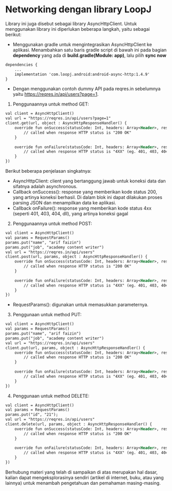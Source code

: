 # Networking dengan library LoopJ
Library ini juga disebut sebagai library AsyncHttpClient. Untuk menggunakan library ini diperlukan beberapa langkah, yaitu sebagai berikut:
- Menggunakan gradle untuk mengintegrasikan AsyncHttpClient ke aplikasi.
Menambahkan satu baris gradle script di bawah ini pada bagian **dependency** yang ada di **build.gradle(Module: app)**, lalu pilih **sync now**
```xml
dependencies {
    ...
    implementation 'com.loopj.android:android-async-http:1.4.9'
}
```

- Dengan menggunakan contoh dummy API pada reqres.in sebelumnya yaitu https://reqres.in/api/users?page=1. 


1. Penggunaannya untuk method GET:
```xml
val client = AsyncHttpClient()
val url = "https://reqres.in/api/users?page=1"
client.get(url, object : AsyncHttpResponseHandler() {
    override fun onSuccess(statusCode: Int, headers: Array<Header>, responseBody: ByteArray) {
        // called when response HTTP status is "200 OK"
    }
 
    override fun onFailure(statusCode: Int, headers: Array<Header>, responseBody: ByteArray, error: Throwable) {
        // called when response HTTP status is "4XX" (eg. 401, 403, 404)
    }
})
```
Berikut beberapa penjelasan singkatnya:
- AsyncHttpClient: client yang bertanggung jawab untuk koneksi data dan sifatnya adalah asynchronous.
- Callback onSuccess(): response yang memberikan kode status 200, yang artinya koneksi berhasil. Di dalam blok ini dapat dilakukan proses parsing JSON dan menampilkan data ke aplikasi.
- Callback onFailure(): response yang memberikan kode status 4xx (seperti 401, 403, 404, dll), yang artinya koneksi gagal

2. Penggunaannya untuk method POST:
```xml
val client = AsyncHttpClient()
val params = RequestParams()
params.put("name", "arif faizin")
params.put("job", "academy content writer")
val url = "https://reqres.in/api/users"
client.post(url, params, object : AsyncHttpResponseHandler() {
    override fun onSuccess(statusCode: Int, headers: Array<Header>, responseBody: ByteArray) {
        // called when response HTTP status is "200 OK"
    }
 
    override fun onFailure(statusCode: Int, headers: Array<Header>, responseBody: ByteArray, error: Throwable) {
        // called when response HTTP status is "4XX" (eg. 401, 403, 404)
    }
})
```
- RequestParams(): digunakan untuk memasukkan parameternya.

3. Penggunaan untuk method PUT:
```xml
val client = AsyncHttpClient()
val params = RequestParams()
params.put("name", "arif faizin")
params.put("job", "academy content writer")
val url = "https://reqres.in/api/users"
client.put(url, params, object : AsyncHttpResponseHandler() {
    override fun onSuccess(statusCode: Int, headers: Array<Header>, responseBody: ByteArray) {
        // called when response HTTP status is "200 OK"
    }
 
    override fun onFailure(statusCode: Int, headers: Array<Header>, responseBody: ByteArray, error: Throwable) {
        // called when response HTTP status is "4XX" (eg. 401, 403, 404)
    }
})
```

4. Penggunaan untuk method DELETE:
```xml
val client = AsyncHttpClient()
val params = RequestParams()
params.put("id", "21");
val url = "https://reqres.in/api/users"
client.delete(url, params, object : AsyncHttpResponseHandler() {
    override fun onSuccess(statusCode: Int, headers: Array<Header>, responseBody: ByteArray) {
        // called when response HTTP status is "200 OK"
    }
 
    override fun onFailure(statusCode: Int, headers: Array<Header>, responseBody: ByteArray, error: Throwable) {
        // called when response HTTP status is "4XX" (eg. 401, 403, 404)
    }
})
```

Berhubung materi yang telah di sampaikan di atas merupakan hal dasar, kalian dapat mengeksplorasinya sendiri (artikel di internet, buku, atau yang lainnya) untuk menambah pengetahuan dan pemahaman masing-masing. 